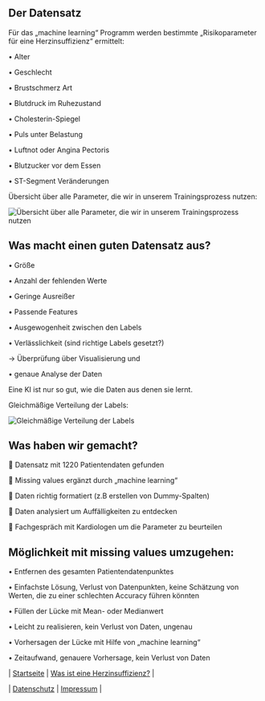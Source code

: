 ## Der Datensatz

Für das „machine learning“ Programm werden bestimmte „Risikoparameter für eine Herzinsuffizienz“
ermittelt:

• Alter

• Geschlecht

• Brustschmerz Art

• Blutdruck im Ruhezustand

• Cholesterin-Spiegel

• Puls unter Belastung

• Luftnot oder Angina Pectoris

• Blutzucker vor dem Essen

• ST-Segment Veränderungen

Übersicht über alle Parameter, die wir in unserem Trainingsprozess nutzen:

![Übersicht über alle Parameter, die wir in unserem Trainingsprozess nutzen](https://matheli.github.io/Herzinsuffizienz/posts/Daten_Diagramme.jpg)

## Was macht einen guten Datensatz aus?

• Größe

• Anzahl der fehlenden Werte

• Geringe Ausreißer

• Passende Features

• Ausgewogenheit zwischen den Labels

• Verlässlichkeit (sind richtige Labels gesetzt?)

→ Überprüfung über Visualisierung und
 
• genaue Analyse der Daten

Eine KI ist nur so gut, wie die Daten aus denen sie lernt.

Gleichmäßige Verteilung der Labels:

![Gleichmäßige Verteilung der Labels](https://matheli.github.io/Herzinsuffizienz/posts/gleichm%C3%A4%C3%9Fige%20Verteilung%20der%20Labels.png)

## Was haben wir gemacht?

 Datensatz mit 1220 Patientendaten gefunden

 Missing values ergänzt durch „machine learning“

 Daten richtig formatiert (z.B erstellen von Dummy-Spalten)

 Daten analysiert um Auffälligkeiten zu entdecken

 Fachgespräch mit Kardiologen um die Parameter zu beurteilen

## Möglichkeit mit missing values umzugehen:

• Entfernen des gesamten Patientendatenpunktes

• Einfachste Lösung, Verlust von Datenpunkten,
keine Schätzung von Werten, die zu einer
schlechten Accuracy führen könnten

• Füllen der Lücke mit Mean- oder
Medianwert

• Leicht zu realisieren, kein Verlust von Daten,
ungenau


• Vorhersagen der Lücke mit Hilfe von
„machine learning“

• Zeitaufwand, genauere Vorhersage, kein Verlust
von Daten


| [Startseite](https://matheli.github.io/Herzinsuffizienz) | [Was ist eine Herzinsuffizienz?](https://matheli.github.io/Herzinsuffizienz/posts/Herzinsuffizienz) |

| [Datenschutz](https://matheli.github.io/Herzinsuffizienz/posts/Datenschutz) | [Impressum](https://matheli.github.io/Herzinsuffizienz/posts/Impressum) |

